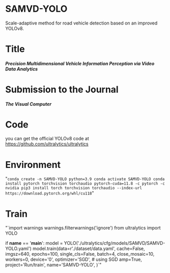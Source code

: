 # SAMVD-YOLO
Scale-adaptive method for road vehicle detection based on an improved YOLOv8.
# Title
##### Precision Multidimensional Vehicle Information Perception via Video Data Analytics
# Submission to the Journal
##### The Visual Computer
# Code
you can get the official YOLOv8 code at https://github.com/ultralytics/ultralytics
# Environment
"`conda create -n SAMVD-YOLO python=3.9
conda activate SAMVD-YOLO
conda install pytorch torchvision torchaudio pytorch-cuda=11.8 -c pytorch -c nvidia
pip3 install torch torchvision torchaudio --index-url https://download.pytorch.org/whl/cu118`"
# Train
"`import warnings
warnings.filterwarnings('ignore')
from ultralytics import YOLO

if __name__ == '__main__':
    model = YOLO('./ultralytics/cfg/models/SAMVD/SAMVD-YOLO.yaml')
    model.train(data=r'./dataset/data.yaml',
                cache=False,
                imgsz=640,
                epochs=100,
                single_cls=False,
                batch=4,
                close_mosaic=10,
                workers=0,
                device='0',
                optimizer='SGD', # using SGD
                amp=True,  
                project='Run/train',
                name='SAMVD-YOLO',
                )`"
